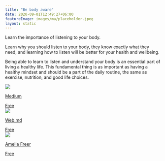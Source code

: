 ```yaml
---
title: "Be body aware"
date: 2020-09-01T12:49:27+06:00
featureImage: images/ma/placeholder.jpeg
layout: static
---
```


Learn the importance of listening to your body.

Learn why you should listen to your body, they know exactly what they need, and learning how to listen will be better for your health and wellbeing.

Being able to learn to listen and understand your body is an essential part of living a healthy life. This fundamental thing is as important as having a healthy mindset and should be a part of the daily routine, the same as exercise, nutrition, and good life choices.

<a class="ma-link" href="https://medium.com/live-your-life-on-purpose/learn-to-listen-to-your-body-3-useful-techniques-f135699d280f"><div class="ma-card ma-card-Health"><div class="ma-icon"><img src ="/images/icon-check.png"/></div><div class="ma-name"><p>Medium</p></div><div class="ma-paid-text"><span>Free</span></div></div></a><a class="ma-link" href="https://www.webmd.com/a-to-z-guides/ss/slideshow-listen-to-body"><div class="ma-card ma-card-Health"><div class="ma-icon"><img src ="/images/icon-check.png"/></div><div class="ma-name"><p>Web md</p></div><div class="ma-paid-text"><span>Free</span></div></div></a><a class="ma-link" href="https://ameliafreer.com/article/the-importance-of-listening-to-your-body/"><div class="ma-card ma-card-Health"><div class="ma-icon"><img src ="/images/icon-check.png"/></div><div class="ma-name"><p>Amelia Freer</p></div><div class="ma-paid-text"><span>Free</span></div></div></a>  

<br/><br/>






